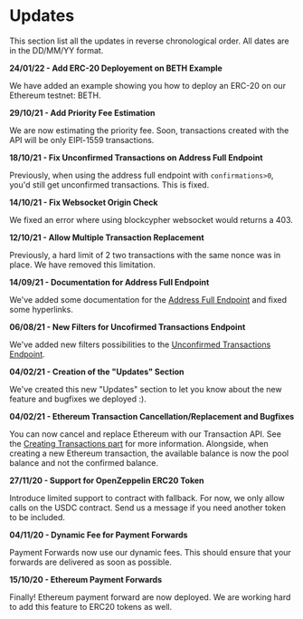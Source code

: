 # Updates

This section list all the updates in reverse chronological order. All dates are in the DD/MM/YY format.

**24/01/22 - Add ERC-20 Deployement on BETH Example**

We have added an example showing you how to deploy an ERC-20 on our Ethereum testnet: BETH.

**29/10/21 - Add Priority Fee Estimation**

We are now estimating the priority fee. Soon, transactions created with the API will be only EIPl-1559 transactions.

**18/10/21 - Fix Unconfirmed Transactions on Address Full Endpoint**

Previously, when using the address full endpoint with `confirmations>0`, you'd still get unconfirmed transactions. This is fixed.

**14/10/21 - Fix Websocket Origin Check**

We fixed an error where using blockcypher websocket would returns a 403.

**12/10/21 - Allow Multiple Transaction Replacement**

Previously, a hard limit of 2 two transactions with the same nonce was in place. We have removed this limitation.

**14/09/21 - Documentation for Address Full Endpoint**

We've added some documentation for the [Address Full Endpoint](#address-full-endpoint) and fixed some hyperlinks.

**06/08/21 - New Filters for Uncofirmed Transactions Endpoint**

We've added new filters possibilities to the [Unconfirmed Transactions Endpoint](#unconfirmed-transactions-endpoint).

**04/02/21 - Creation of the "Updates" Section**

We've created this new "Updates" section to let you know about the new feature and bugfixes we deployed :).

**04/02/21 - Ethereum Transaction Cancellation/Replacement and Bugfixes**

You can now cancel and replace Ethereum with our Transaction API. See the [Creating Transactions part](#creating-transactions) for more information. 
Alongside, when creating a new Ethereum transaction, the available balance is now the pool balance and not the confirmed balance.

**27/11/20 - Support for OpenZeppelin ERC20 Token**

Introduce limited support to contract with fallback. For now, we only allow calls on the USDC contract. Send us a message if you need another token to be included.

**04/11/20 - Dynamic Fee for Payment Forwards**

Payment Forwards now use our dynamic fees. This should ensure that your forwards are delivered as soon as possible.

**15/10/20 - Ethereum Payment Forwards**

Finally! Ethereum payment forward are now deployed. We are working hard to add this feature to ERC20 tokens as well.
